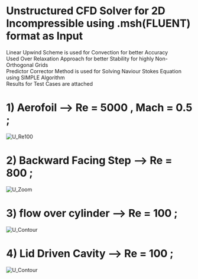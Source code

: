 # Unstructured CFD Solver for 2D Incompressible using .msh(FLUENT) format as Input
Linear Upwind Scheme is used for Convection for better Accuracy <br/>
Used Over Relaxation Approach for better Stability for highly Non-Orthogonal Grids <br/>
Predictor Corrector Method is used for Solving Naviour Stokes Equation using SIMPLE Algorithm <br/>
Results for Test Cases are attached <br/>
# 1) Aerofoil --> Re = 5000 , Mach = 0.5 ; <br/>
![U_Re100](https://user-images.githubusercontent.com/68074795/97963772-a9485580-1ddd-11eb-8ca8-00026fbb0310.gif)
# 2) Backward Facing Step --> Re = 800 ;   <br/>
![U_Zoom](https://user-images.githubusercontent.com/68074795/97963882-d8f75d80-1ddd-11eb-9c7b-5941829898c1.jpg)
# 3) flow over cylinder --> Re = 100 ;     <br/>
![U_Contour](https://user-images.githubusercontent.com/68074795/97963921-e9a7d380-1ddd-11eb-8d40-0bfc124eacc3.jpeg)
# 4) Lid Driven Cavity  --> Re = 100 ;     <br/>
![U_Contour](https://user-images.githubusercontent.com/68074795/97963956-f3c9d200-1ddd-11eb-98ac-42cc05976d66.jpeg)
